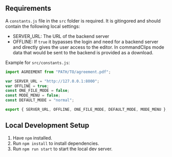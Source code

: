 ## Requirements

A `constants.js` file in the `src` folder is required. It is gitingored and should contain the following local settings:
- SERVER_URL: The URL of the backend server
- OFFLINE: If `true` it bypasses the login and need for a backend server and directly gives the user access to the editor. In commandClips mode data that would be sent to the backend is provided as a download.

Example for `src/constants.js`:
```javascript
import AGREEMENT from "PATH/TO/agreement.pdf";

var SERVER_URL = "http://127.0.0.1:8000";
var OFFLINE = true;
const ONE_FILE_MODE = false;
const MODE_MENU = false;
const DEFAULT_MODE = "normal";

export { SERVER_URL, OFFLINE, ONE_FILE_MODE, DEFAULT_MODE, MODE_MENU };

```

## Local Development Setup

1. Have `npm` installed.
2. Run `npm install` to install dependencies.
3. Run `npm run start` to start the local dev server.
